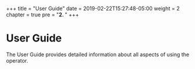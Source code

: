 +++
title = "User Guide"
date = 2019-02-22T15:27:48-05:00
weight = 2
chapter = true
pre = "<b>2. </b>"
+++



# User Guide

The User Guide provides detailed information about all aspects of using the operator.
